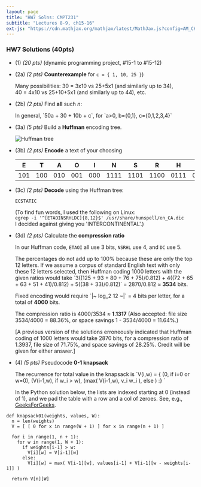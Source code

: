 ```yaml
---
layout: page
title: "HW7 Solns: CMPT231"
subtitle: "Lectures 8-9, ch15-16"
ext-js: "https://cdn.mathjax.org/mathjax/latest/MathJax.js?config=AM_CHTML"
---
```


### HW7 Solutions (40pts)
+ (1) *(20 pts)* (dynamic programming project, #15-1 to #15-12)
+ (2a) *(2 pts)* **Counterexample** for `c = { 1, 10, 25 }`)

  Many possibilities: 30 = 3x10 vs 25+5x1 (and similarly up to 34), <br/>
  40 = 4x10 vs 25+10+5x1 (and similarly up to 44), etc.

+ (2b) *(2 pts)* Find **all** such *n*:

  In general, \`50a + 30 + 10b + c\`, for \`a>0, b={0,1}, c={0,1,2,3,4}\`

+ (3a) *(5 pts)* Build a **Huffman** encoding tree.

  ![Huffman tree](../img/hw7-3a.svg)

+ (3b) *(2 pts)* **Encode** a text of your choosing

  | **E** | **T** | **A** | **O** | **I** | **N** | **S** | **R** | **H** | **L** | **D** | **C** |
  |-------|-------|-------|-------|-------|-------|-------|-------|-------|-------|-------|-------|
  |   101 |   100 |   010 |   001 |   000 |  1111 |  1101 |  1100 |  0111 |  0110 | 11101 | 11100 |

+ (3c) *(2 pts)* **Decode** using the Huffman tree: 

  `ECSTATIC`

  (To find fun words, I used the following on Linux:<br/>
  `egrep -i '^[ETAOINSRHLDC]{8,12}$' /usr/share/hunspell/en_CA.dic`<br/>
  I decided against giving you 'INTERCONTINENTAL'.)

+ (3d) *(2 pts)* Calculate the **compression ratio**

  In our Huffman code, `ETAOI` all use 3 bits, `NSRHL` use 4, and `DC` use 5.

  The percentages do not add up to 100% because these are only the top 12 letters.
  If we assume a corpus of standard English text with only these 12 letters selected, then
  Huffman coding 1000 letters with the given ratios would take
  \`3((125 + 93 + 80 + 76 + 75)/0.812) + 4((72 + 65 + 63 + 51 + 41)/0.812) + 5((38 + 33)/0.812)\`
  = 2870/0.812 &asymp; **3534** bits.

  Fixed encoding would require \`|~ log\_2 12 ~|\` = 4 bits per letter, for a total of **4000** bits.

  The compression ratio is 4000/3534 &asymp; **1.1317**
  (Also accepted: file size 3534/4000 = 88.36%, or space savings 1 - 3534/4000 = 11.64%.)

  [A previous version of the solutions erroneously indicated that Huffman coding of 1000 letters
  would take 2870 bits, for a compression ratio of 1.3937, file size of 71.75%,
  and space savings of 28.25%.  Credit will be given for either answer.]

+ (4) *(5 pts)* Pseudocode **0-1 knapsack**

  The recurrence for total value in the knapsack is
  \`V(i,w) = { (0, if i=0 or w=0), (V(i-1,w), if w\_i > w),
    (max( V(i-1,w), v\_i w\_i ), else ) :} \`

  In the Python solution below, the lists are indexed starting at 0
  (instead of 1), and we pad the table with a row and a col of zeroes.
  See, e.g., [GeeksForGeeks](http://www.geeksforgeeks.org/dynamic-programming-set-10-0-1-knapsack-problem/).

```
def knapsack01(weights, values, W):
  n = len(weights)
  V = [ [ 0 for x in range(W + 1) ] for x in range(n + 1) ]
 
  for i in range(1, n + 1):
    for w in range(1, W + 1):
      if weights[i-1] > w:
        V[i][w] = V[i-1][w]
      else:
        V[i][w] = max( V[i-1][w], values[i-1] + V[i-1][w - weights[i-1]] )
 
  return V[n][W]
```
